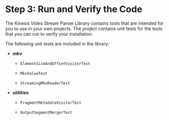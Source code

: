 # Step 3: Run and Verify the Code<a name="parser-library-run"></a>

The Kinesis Video Stream Parser Library contains tools that are intended for you to use in your own projects\. The project contains unit tests for the tools that you can run to verify your installation\.

The following unit tests are included in the library:

+ **mkv**

  + `ElementSizeAndOffsetVisitorTest`

  + `MkvValueTest`

  + `StreamingMkvReaderTest`

+ **utilities**

  + `FragmentMetadataVisitorTest`

  + `OutputSegmentMergerTest`